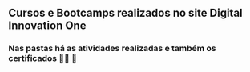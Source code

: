 ## Cursos e Bootcamps realizados no site Digital Innovation One
### Nas pastas há as atividades realizadas e também os certificados :woman_technologist: :scroll:
